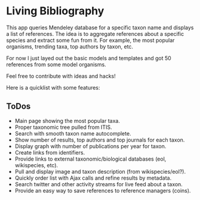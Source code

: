 # Living Bibliography

This app queries Mendeley database for a specific taxon name and displays a
list of references. The idea is to aggregate references about a specific
species and extract some fun from it. For example, the most popular
organisms, trending taxa, top authors by taxon, etc.

For now I just layed out the basic models and templates and got 50 references
from some model organisms.

Feel free to contribute with ideas and hacks!

Here is a quicklist with some features:

## ToDos

- Main page showing the most popular taxa.
- Proper taxonomic tree pulled from ITIS.
- Search with smooth taxon name autocomplete.
- Show number of results, top authors and top journals for each taxon.
- Display graph with number of publications per year for taxon.
- Create links from identifiers.
- Provide links to external taxonomic/biological databases (eol, wikispecies, etc).
- Pull and display image and taxon description (from wikispecies/eol?).
- Quickly order list with Ajax calls and refine results by metadata.
- Search twitter and other activity streams for live feed about a taxon.
- Provide an easy way to save references to reference managers (coins).
